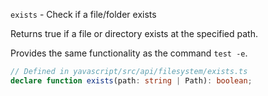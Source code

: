 `exists` - Check if a file/folder exists

Returns true if a file or directory exists at the specified path.

Provides the same functionality as the command `test -e`.

```ts
// Defined in yavascript/src/api/filesystem/exists.ts
declare function exists(path: string | Path): boolean;
```

